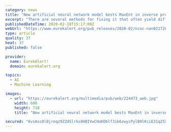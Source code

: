 ```yaml
---
category: news
title: "New artificial neural network model bests MaxEnt in inverse problem example"
excerpt: "There are several methods for fixing it that often yield different results when applied in practice. In the paper Artificial Neural Network Approach to the Analytic Continuation Problem, QuanSheng Wu, a scientist and Romain Fournier, a master's student at EPFL's C3MP, led by Professor Oleg Yazyev, and colleague Professor Lei Wang at the ..."
publishedDateTime: 2020-02-18T15:17:00Z
webUrl: "https://www.eurekalert.org/pub_releases/2020-02/ncoc-nan021720.php"
type: article
quality: 37
heat: 37
published: false

provider:
  name: EurekAlert!
  domain: eurekalert.org

topics:
  - AI
  - Machine Learning

images:
  - url: "https://eurekalert.org/multimedia/pub/web/224473_web.jpg"
    width: 600
    height: 710
    title: "New artificial neural network model bests MaxEnt in inverse problem example"

secured: "6vsAsc0l0jroqz9ZZd5lrks8H8IVwCHaKOblf3ik6zwyiPylB9lKciE31q25XaoVPMwNeXRw8HEyKMv+w3tHDyAIRu2sRXSOc0gMmO8c3yGb8KaCwo1zajVCHnJIch8jBtp7GI6+P6gxlEBajBIUh9BgtKugOMeJaR331hdKY6v7wfyqmrZDhA91oJpvO34WATL4GRwwrVBwx4yERKC4Jv1itaOBD438k7rAjSilT3dPzwYEfW3h6H/+PmqoTBeQLbcUIbbZn88HHn9wlyEp3eqZQAwc1rNOLO7iWFG46gNiQJOnqhAp5SsU3ubr+G5++AA4OQztj+yXCxmUsumgcwfOv0J/0kXtZWrpGbHs6bJ7yZDLgJROfgLgFnzgM+pA+kZMxVZ681E4k4rCugg883TV07/5k6BBrtULeHniojmlqMqSXOjF4+33UjPfsHidsRMPxDpu+K8pbCAQoRCbfirCNz5zvf7TABJui7y/AC4=;o9qa6ad4lD/tGRXp4hiBjA=="
---
```


